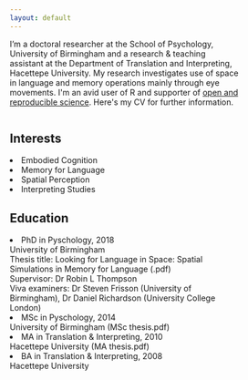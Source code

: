 ```yaml
---
layout: default
---
```


<p>I’m a doctoral researcher at the School of Psychology, University of Birmingham and a research & teaching assistant at the Department of Translation and Interpreting, Hacettepe University. My research investigates use of space in language and memory operations mainly through eye movements. I'm an avid user of R and supporter of <a href="https://osf.io/m9yh3/">open and reproducible science</a>. Here's my CV for further information.</p>

<html>
<head>
<meta name="viewport" content="width=device-width, initial-scale=1">
<style>
* {
    box-sizing: border-box;
}

/* Create two equal columns that floats next to each other */
.column {
    float: left;
    width: 50%;
    padding: 10px;
    height: 300px; /* Should be removed. Only for demonstration */
}

/* Clear floats after the columns */
.row:after {
    content: "";
    display: table;
    clear: both;
}
</style>
</head>
<body>

<div class="row">
  <div class="column">
    <h2>Interests</h2>
    <li>Embodied Cognition</li>
    <li>Memory for Language</li>
    <li>Spatial Perception</li>
     <li>Interpreting Studies</li>
  </div>
  <div class="column">
    <h2>Education</h2>
    <li>PhD in Pyschology, 2018</li>
    University of Birmingham<br>
    Thesis title: Looking for Language in Space: Spatial Simulations in Memory for Language (.pdf)<br>
    Supervisor: Dr Robin L Thompson<br>
    Viva examiners: Dr Steven Frisson (University of Birmingham), Dr Daniel Richardson (University College London)<br>
    <li>MSc in Pyschology, 2014</li>
    University of Birmingham (MSc thesis.pdf)
    <li>MA in Translation & Interpreting, 2010</li>
    Hacettepe University (MA thesis.pdf)
    <li>BA in Translation & Interpreting, 2008</li>
    Hacettepe University
  </div>
</div>

</body>
</html>

